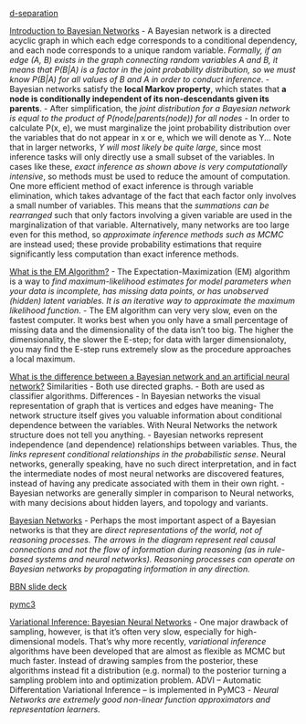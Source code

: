 [d-separation](https://www.probabilisticworld.com/conditional-dependence-independence/)

[Introduction to Bayesian Networks](https://towardsdatascience.com/introduction-to-bayesian-networks-81031eeed94e)
    - A Bayesian network is a directed acyclic graph in which each edge corresponds to a conditional dependency, and each node corresponds to a unique random variable. _Formally, if an edge (A, B) exists in the graph connecting random variables A and B, it means that P(B|A) is a factor in the joint probability distribution, so we must know P(B|A) for all values of B and A in order to conduct inference_.
    - Bayesian networks satisfy the __local Markov property__, which states that __a node is conditionally independent of its non-descendants given its parents__.
    - After simplification, the _joint distribution for a Bayesian network is equal to the product of P(node|parents(node)) for all nodes_
    - In order to calculate P(x, e), we must marginalize the joint probability distribution over the variables that do not appear in x or e, which we will denote as Y... Note that in larger networks, _Y will most likely be quite large_, since most inference tasks will only directly use a small subset of the variables. In cases like these, _exact inference as shown above is very computationally intensive_, so methods must be used to reduce the amount of computation. One more efficient method of exact inference is through variable elimination, which takes advantage of the fact that each factor only involves a small number of variables. This means that the _summations can be rearranged_ such that only factors involving a given variable are used in the marginalization of that variable. Alternatively, many networks are too large even for this method, so _approximate inference methods such as MCMC_ are instead used; these provide probability estimations that require significantly less computation than exact inference methods.

[What is the EM Algorithm?](https://www.statisticshowto.datasciencecentral.com/em-algorithm-expectation-maximization/)
    - The Expectation-Maximization (EM) algorithm is a way to _find maximum-likelihood estimates for model parameters when your data is incomplete, has missing data points, or has unobserved (hidden) latent variables. It is an iterative way to approximate the maximum likelihood function_.
    - The EM algorithm can very very slow, even on the fastest computer. It works best when you only have a small percentage of missing data and the dimensionality of the data isn’t too big. The higher the dimensionality, the slower the E-step; for data with larger dimensionaloty, you may find the E-step runs extremely slow as the procedure approaches a local maximum.

[What is the difference between a Bayesian network and an artificial neural network?](https://www.quora.com/What-is-the-difference-between-a-Bayesian-network-and-an-artificial-neural-network)
    Similarities
        - Both use directed graphs.
        - Both are used as classifier algorithms.
    Differences
        - In Bayesian networks the visual representation of graph that is vertices and edges have meaning- The network structure itself gives you valuable information about conditional dependence between the variables. With Neural Networks the network structure does not tell you anything.
        - Bayesian networks represent independence (and dependence) relationships between variables. Thus, the _links represent conditional relationships in the probabilistic sense_. Neural networks, generally speaking, have no such direct interpretation, and in fact the intermediate nodes of most neural networks are discovered features, instead of having any predicate associated with them in their own right.
        - Bayesian networks are generally simpler in comparison to Neural networks, with many decisions about hidden layers, and topology and variants.

[Bayesian Networks](https://ftp.cs.ucla.edu/pub/stat_ser/r277.pdf)
    - Perhaps the most important aspect of a Bayesian networks is that they are _direct representations of the world, not of reasoning processes. The arrows in the diagram represent real causal connections and not the flow of information during reasoning (as in rule-based systems and neural networks). Reasoning processes can operate on Bayesian networks by propagating information in any direction._

[BBN slide deck](https://www.saedsayad.com/docs/Bayesian_Belief_Network.pdf)

[pymc3](https://github.com/pymc-devs/pymc3)

[Variational Inference: Bayesian Neural Networks](https://docs.pymc.io/notebooks/bayesian_neural_network_advi.html)
    - One major drawback of sampling, however, is that it’s often very slow, especially for high-dimensional models. That’s why more recently, _variational inference_ algorithms have been developed that are almost as flexible as MCMC but much faster. Instead of drawing samples from the posterior, these algorithms instead fit a distribution (e.g. normal) to the posterior turning a sampling problem into and optimization problem. ADVI – Automatic Differentation Variational Inference – is implemented in PyMC3
    - _Neural Networks are extremely good non-linear function approximators and representation learners._
